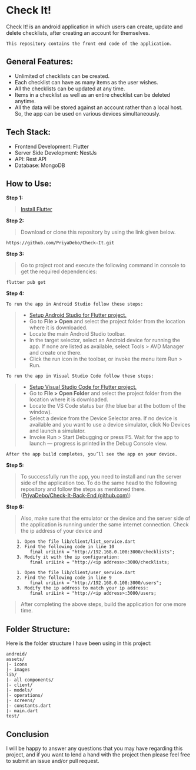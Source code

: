 # Check It!  
  Check It! is an android application in which users can create, update and delete checklists, after creating an account for themselves.  
  
```
This repository contains the front end code of the application.
```

  
## General Features:  
 - Unlimited of checklists can be created.  
 - Each checklist can have as many items as the user wishes.  
 - All the checklists can be updated at any time.   
 - Items in a checklist as well as an entire checklist can be deleted anytime.   
 - All the data will be stored against an account rather than a local host. So, the app can be used on various devices simultaneously.  
  
## Tech Stack:   
- Frontend Development: Flutter  
- Server Side Development:  NestJs  
- API: Rest API  
- Database: MongoDB   
  
## How to Use:
 
**Step 1:**
>[Install Flutter](https://flutter.dev/docs/get-started/install)

**Step 2:**
>Download or clone this repository by using the link given below. 
```
https://github.com/PriyaDebo/Check-It.git
```
**Step 3:**
>Go to project root and execute the following command in console to get the required dependencies:
```
flutter pub get 
```
**Step 4:**

```To run the app in Android Studio follow these steps:```
>- [Setup Android Studio for Flutter project.](https://flutter.dev/docs/get-started/editor?tab=androidstudio#androidstudio)
>- Go to **File > Open** and select the project folder from the location where it is downloaded.
>- Locate the main Android Studio toolbar.
 >- In the target selector, select an Android device for running the app. If none are listed as available, select Tools > AVD Manager and create one there.
 >- Click the run icon in the toolbar, or invoke the menu item Run > Run.
 >
```To run the app in Visual Studio Code follow these steps:```
>- [Setup Visual Studio Code for Flutter project.](https://flutter.dev/docs/get-started/editor?tab=vscode#vscode)
>- Go to **File > Open Folder** and select the project folder from the location where it is downloaded.
>- Locate the VS Code status bar (the blue bar at the bottom of the window).
>- Select a device from the Device Selector area. If no device is available and you want to use a device simulator, click  No Devices  and launch a simulator.
>-  Invoke  Run > Start Debugging  or press  F5.   Wait for the app to launch — progress is printed in the  Debug Console  view.
>
```After the app build completes, you’ll see the app on your device.```

**Step 5:**
>To successfully run the app, you need to install and run the server side of the application too. To do the same head to the following repository and follow the steps as mentioned there.
><br>([PriyaDebo/Check-It-Back-End (github.com)](https://github.com/PriyaDebo/Check-It-Back-End))

**Step 6:**
>Also, make sure that the emulator or the device and the server side of the application is running under the same internet connection. 
>Check the ip address of your device and 
```
	1. Open the file lib/client/list_service.dart
	2. Find the following code in line 10
	     final uriLink = "http://192.168.0.108:3000/checklists";
	3. Modify it with the ip configuration:
	     final uriLink = "http://<ip address>:3000/checklists;
```
```
	1. Open the file lib/client/user_service.dart
	2. Find the following code in line 9
	     final uriLink = "http://192.168.0.108:3000/users";
	3. Modify the ip address to match your ip address:
	     final uriLink = "http://<ip address>:3000/users;
```
>After completing the above steps, build the application for one more time.

## Folder Structure:
Here is the folder structure I have been using in this project:
```
android/
assets/
|- icons
|- images
lib/
|- all components/
|- client/
|- models/
|- operations/
|- screens/
|- constants.dart
|- main.dart
test/
```
## Conclusion

I will be happy to answer any questions that you may have regarding this project, and if you want to lend a hand with the project then please feel free to submit an issue and/or pull request.



